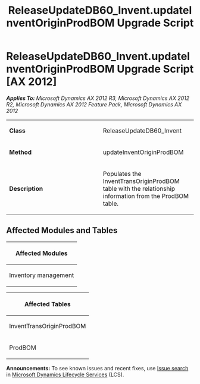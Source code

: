 ﻿---
title: ReleaseUpdateDB60_Invent.updateInventOriginProdBOM Upgrade Script
TOCTitle: ReleaseUpdateDB60_Invent.updateInventOriginProdBOM Upgrade Script
ms:assetid: 5e9b8373-7378-9f3f-2add-f3e53406555f
ms:mtpsurl: https://msdn.microsoft.com/en-us/library/JJ719011(v=AX.60)
ms:contentKeyID: 49708551
ms.date: 05/18/2015
mtps_version: v=AX.60
---

# ReleaseUpdateDB60\_Invent.updateInventOriginProdBOM Upgrade Script [AX 2012]


_**Applies To:** Microsoft Dynamics AX 2012 R3, Microsoft Dynamics AX 2012 R2, Microsoft Dynamics AX 2012 Feature Pack, Microsoft Dynamics AX 2012_

<table>
<colgroup>
<col style="width: 50%" />
<col style="width: 50%" />
</colgroup>
<tbody>
<tr class="odd">
<td><p><strong>Class</strong></p></td>
<td><p>ReleaseUpdateDB60_Invent</p></td>
</tr>
<tr class="even">
<td><p><strong>Method</strong></p></td>
<td><p>updateInventOriginProdBOM</p></td>
</tr>
<tr class="odd">
<td><p><strong>Description</strong></p></td>
<td><p>Populates the InventTransOriginProdBOM table with the relationship information from the ProdBOM table.</p></td>
</tr>
</tbody>
</table>


## Affected Modules and Tables

<table>
<colgroup>
<col style="width: 100%" />
</colgroup>
<thead>
<tr class="header">
<th><p>Affected Modules</p></th>
</tr>
</thead>
<tbody>
<tr class="odd">
<td><p>Inventory management</p></td>
</tr>
</tbody>
</table>


<table>
<colgroup>
<col style="width: 100%" />
</colgroup>
<thead>
<tr class="header">
<th><p>Affected Tables</p></th>
</tr>
</thead>
<tbody>
<tr class="odd">
<td><p>InventTransOriginProdBOM</p></td>
</tr>
<tr class="even">
<td><p>ProdBOM</p></td>
</tr>
</tbody>
</table>

  
**Announcements:** To see known issues and recent fixes, use [Issue search](http://go.microsoft.com/fwlink/?linkid=389258) in [Microsoft Dynamics Lifecycle Services](http://go.microsoft.com/fwlink/?linkid=306505) (LCS).

